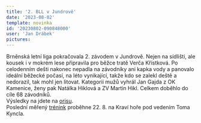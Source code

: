 ```yaml
---
title: '2. BLL v Jundrově'
date: '2023-08-02'
template: novinka
id: '20230802-090848000'
user: 'Jan Drábek'
pictures:
---
```

Brněnská letní liga pokračovala 2. závodem v Jundrově. Nejen na sídlišti, ale kousek i v mokrém lese připravila pro běžce tratě Verča Křístková. Po celodenním dešti nakonec nepadla na závodníky ani kapka vody a panovalo ideální běžecké počasí, na léto vynikající, takže kdo se zalekl deště a nedorazil, tak mohl jen litovat.
Kategorii mužů vyhrál Jan Gajda z OK Kamenice, ženy pak Natálka Hiklová a ZV Martin Hikl. Celkem doběhlo do cíle 68 závodníků.   
Výsledky na jdete na [orisu](https://oris.orientacnisporty.cz/Vysledky?id=7991).  
Poslední měřený [trénink](https://oris.orientacnisporty.cz/Zavod?id=7992) proběhne 22. 8. na Kraví hoře pod vedením Toma Kyncla.  
